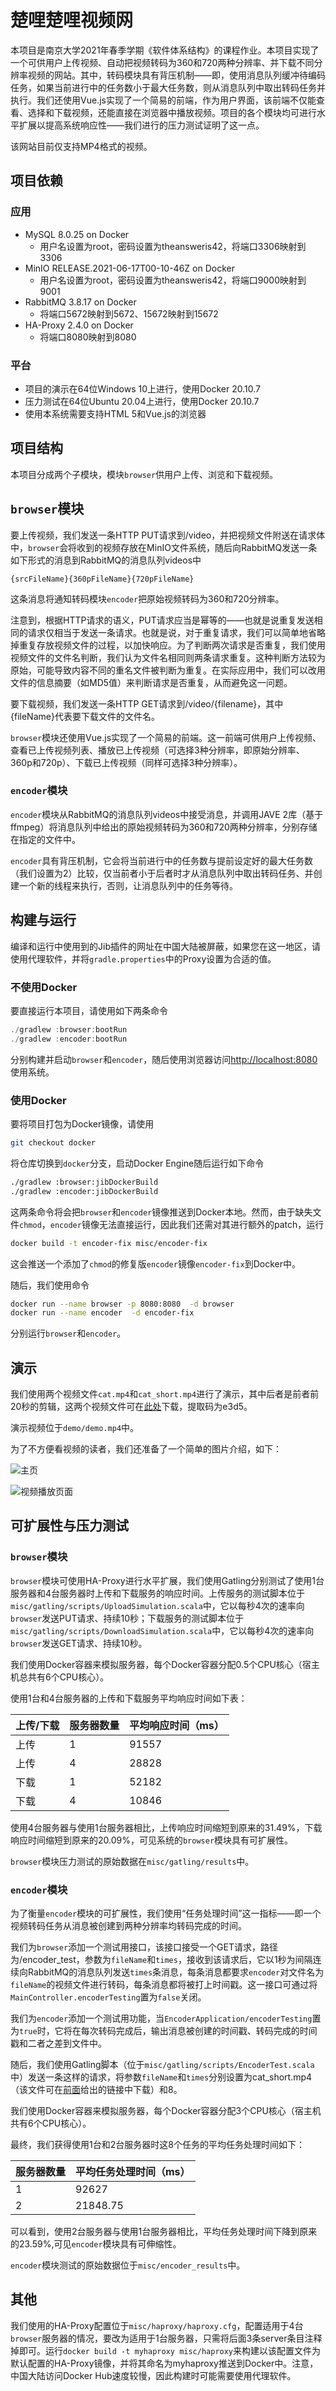 # 楚哩楚哩视频网

本项目是南京大学2021年春季学期《软件体系结构》的课程作业。本项目实现了一个可供用户上传视频、自动把视频转码为360和720两种分辨率、并下载不同分辨率视频的网站。其中，转码模块具有背压机制——即，使用消息队列缓冲待编码任务，如果当前进行中的任务数小于最大任务数，则从消息队列中取出转码任务并执行。我们还使用Vue.js实现了一个简易的前端，作为用户界面，该前端不仅能查看、选择和下载视频，还能直接在浏览器中播放视频。项目的各个模块均可进行水平扩展以提高系统响应性——我们进行的压力测试证明了这一点。

该网站目前仅支持MP4格式的视频。

## 项目依赖

### 应用

- MySQL 8.0.25 on Docker
  - 用户名设置为root，密码设置为theansweris42，将端口3306映射到3306
- MinIO RELEASE.2021-06-17T00-10-46Z on Docker
  - 用户名设置为root，密码设置为theansweris42，将端口9000映射到9001
- RabbitMQ 3.8.17 on Docker
  - 将端口5672映射到5672、15672映射到15672
- HA-Proxy 2.4.0 on Docker
  - 将端口8080映射到8080

### 平台

- 项目的演示在64位Windows 10上进行，使用Docker 20.10.7
- 压力测试在64位Ubuntu 20.04上进行，使用Docker  20.10.7
- 使用本系统需要支持HTML 5和Vue.js的浏览器

## 项目结构

本项目分成两个子模块，模块`browser`供用户上传、浏览和下载视频。

## `browser`模块

要上传视频，我们发送一条HTTP PUT请求到/video，并把视频文件附送在请求体中，`browser`会将收到的视频存放在MinIO文件系统，随后向RabbitMQ发送一条如下形式的消息到RabbitMQ的消息队列videos中

```
{srcFileName}{360pFileName}{720pFileName}
```

这条消息将通知转码模块`encoder`把原始视频转码为360和720分辨率。

注意到，根据HTTP请求的语义，PUT请求应当是幂等的——也就是说重复发送相同的请求仅相当于发送一条请求。也就是说，对于重复请求，我们可以简单地省略掉重复存放视频文件的过程，以加快响应。为了判断两次请求是否重复，我们使用视频文件的文件名判断，我们认为文件名相同则两条请求重复。这种判断方法较为原始，可能导致内容不同的重名文件被判断为重复。在实际应用中，我们可以改用文件的信息摘要（如MD5值）来判断请求是否重复，从而避免这一问题。

要下载视频，我们发送一条HTTP GET请求到/video/{filename}，其中{fileName}代表要下载文件的文件名。

`browser`模块还使用Vue.js实现了一个简易的前端。这一前端可供用户上传视频、查看已上传视频列表、播放已上传视频（可选择3种分辨率，即原始分辨率、360p和720p）、下载已上传视频（同样可选择3种分辨率）。

### `encoder`模块

`encoder`模块从RabbitMQ的消息队列videos中接受消息，并调用JAVE 2库（基于ffmpeg）将消息队列中给出的原始视频转码为360和720两种分辨率，分别存储在指定的文件中。

`encoder`具有背压机制，它会将当前进行中的任务数与提前设定好的最大任务数（我们设置为2）比较，仅当前者小于后者时才从消息队列中取出转码任务、并创建一个新的线程来执行，否则，让消息队列中的任务等待。

## 构建与运行

编译和运行中使用到的Jib插件的网址在中国大陆被屏蔽，如果您在这一地区，请使用代理软件，并将`gradle.properties`中的Proxy设置为合适的值。

### 不使用Docker

要直接运行本项目，请使用如下两条命令

```powershell
./gradlew :browser:bootRun
./gradlew :encoder:bootRun
```

分别构建并启动`browser`和`encoder`，随后使用浏览器访问[http://localhost:8080](http://localhost:8080)使用系统。

### 使用Docker

要将项目打包为Docker镜像，请使用

```bash
git checkout docker
```

将仓库切换到`docker`分支，启动Docker Engine随后运行如下命令

```bash
./gradlew :browser:jibDockerBuild
./gradlew :encoder:jibDockerBuild
```

这两条命令将会把`browser`和`encoder`镜像推送到Docker本地。然而，由于缺失文件`chmod`，`encoder`镜像无法直接运行，因此我们还需对其进行额外的patch，运行

```bash
docker build -t encoder-fix misc/encoder-fix
```

这会推送一个添加了`chmod`的修复版`encoder`镜像`encoder-fix`到Docker中。

随后，我们使用命令

```bash
docker run --name browser -p 8080:8080  -d browser
docker run --name encoder  -d encoder-fix
```

分别运行`browser`和`encoder`。

## 演示

我们使用两个视频文件`cat.mp4`和`cat_short.mp4`进行了演示，其中后者是前者前20秒的剪辑，这两个视频文件可在[此处](https://pan.baidu.com/s/1Wsl9Gvz9RG_EF5r3iGANeA)下载，提取码为e3d5。

演示视频位于`demo/demo.mp4`中。

为了不方便看视频的读者，我们还准备了一个简单的图片介绍，如下：

![主页](demo/homepage.png)

![视频播放页面](demo/displaypage.png)

## 可扩展性与压力测试

### `browser`模块

`browser`模块可使用HA-Proxy进行水平扩展，我们使用Gatling分别测试了使用1台服务器和4台服务器时上传和下载服务的响应时间。上传服务的测试脚本位于`misc/gatling/scripts/UploadSimulation.scala`中，它以每秒4次的速率向`browser`发送PUT请求、持续10秒；下载服务的测试脚本位于`misc/gatling/scripts/DownloadSimulation.scala`中，它以每秒4次的速率向`browser`发送GET请求、持续10秒。

我们使用Docker容器来模拟服务器，每个Docker容器分配0.5个CPU核心（宿主机总共有6个CPU核心）。

使用1台和4台服务器的上传和下载服务平均响应时间如下表：

| 上传/下载 | 服务器数量 | 平均响应时间（ms） |
| --------- | ---------- | ------------------ |
| 上传      | 1          | 91557              |
| 上传      | 4          | 28828              |
| 下载      | 1          | 52182              |
| 下载      | 4          | 10846              |

使用4台服务器与使用1台服务器相比，上传响应时间缩短到原来的31.49%，下载响应时间缩短到原来的20.09%，可见系统的`browser`模块具有可扩展性。

`browser`模块压力测试的原始数据在`misc/gatling/results`中。

### `encoder`模块

为了衡量`encoder`模块的可扩展性，我们使用“任务处理时间”这一指标——即一个视频转码任务从消息被创建到两种分辨率均转码完成的时间。

我们为`browser`添加一个测试用接口，该接口接受一个GET请求，路径为/encoder_test，参数为`fileName`和`times`，接收到该请求后，它以1秒为间隔连续向RabbitMQ的消息队列发送`times`条消息，每条消息都要求`encoder`对文件名为`fileName`的视频文件进行转码，每条消息都将被打上时间戳。这一接口可通过将`MainController.encoderTesting`置为`false`关闭。

我们为`encoder`添加一个测试用功能，当`EncoderApplication/encoderTesting`置为`true`时，它将在每次转码完成后，输出消息被创建的时间戳、转码完成的时间戳和二者之差到文件中。

随后，我们使用Gatling脚本（位于`misc/gatling/scripts/EncoderTest.scala`中）发送一条这样的请求，将参数`fileName`和`times`分别设置为cat_short.mp4（该文件可在[前面](#演示)给出的链接中下载）和8。

我们使用Docker容器来模拟服务器，每个Docker容器分配3个CPU核心（宿主机共有6个CPU核心）。

最终，我们获得使用1台和2台服务器时这8个任务的平均任务处理时间如下：

| 服务器数量 | 平均任务处理时间（ms） |
| ---------- | ---------------------- |
| 1          | 92627                  |
| 2          | 21848.75               |

可以看到，使用2台服务器与使用1台服务器相比，平均任务处理时间下降到原来的23.59%,可见`encoder`模块具有可伸缩性。

`encoder`模块测试的原始数据位于`misc/encoder_results`中。

## 其他

我们使用的HA-Proxy配置位于`misc/haproxy/haproxy.cfg`，配置适用于4台`browser`服务器的情况，要改为适用于1台服务器，只需将后面3条server条目注释掉即可。运行`docker build -t myhaproxy misc/haproxy`来构建以该配置文件为默认配置的HA-Proxy镜像，并将其命名为myhaproxy推送到Docker中。注意，中国大陆访问Docker Hub速度较慢，因此构建时可能需要使用代理软件。
